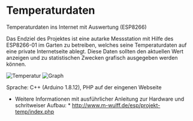 # Temperaturdaten
Temperaturdaten ins Internet mit Auswertung (ESP8266)

Das Endziel des Projektes ist eine autarke Messstation mit Hilfe des ESP8266-01 im Garten zu betreiben, welches seine Temperaturdaten auf eine private Internetseite ablegt. Diese Daten sollten den aktuellen Wert anzeigen und zu statistischen Zwecken grafisch ausgegeben werden können.

![Temperatur](http://www.m-wulff.de/esp/projekt-temp/rund.jpg) ![Graph](http://www.m-wulff.de/esp/projekt-temp/temp-graph.jpg)

Sprache: C++ (Arduino 1.8.12), PHP auf der eingenen Webseite

* Weitere Informationen mit ausführlicher Anleitung zur Hardware und schritweiser Aufbau: * http://www.m-wulff.de/esp/projekt-temp/index.php
